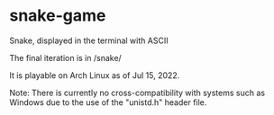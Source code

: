 # snake-game
Snake, displayed in the terminal with ASCII

The final iteration is in /snake/

It is playable on Arch Linux as of Jul 15, 2022.

Note: There is currently no cross-compatibility with systems such as Windows due to the use of the "unistd.h" header file.
